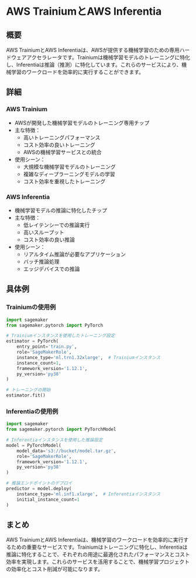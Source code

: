# AWS TrainiumとAWS Inferentia

## 概要
AWS TrainiumとAWS Inferentiaは、AWSが提供する機械学習のための専用ハードウェアアクセラレータです。Trainiumは機械学習モデルのトレーニングに特化し、Inferentiaは推論（推測）に特化しています。これらのサービスにより、機械学習のワークロードを効率的に実行することができます。

## 詳細

### AWS Trainium
- AWSが開発した機械学習モデルのトレーニング専用チップ
- 主な特徴：
  - 高いトレーニングパフォーマンス
  - コスト効率の良いトレーニング
  - AWSの機械学習サービスとの統合
- 使用シーン：
  - 大規模な機械学習モデルのトレーニング
  - 複雑なディープラーニングモデルの学習
  - コスト効率を重視したトレーニング

### AWS Inferentia
- 機械学習モデルの推論に特化したチップ
- 主な特徴：
  - 低レイテンシーでの推論実行
  - 高いスループット
  - コスト効率の良い推論
- 使用シーン：
  - リアルタイム推論が必要なアプリケーション
  - バッチ推論処理
  - エッジデバイスでの推論

## 具体例

### Trainiumの使用例
```python
import sagemaker
from sagemaker.pytorch import PyTorch

# Trainiumインスタンスを使用したトレーニング設定
estimator = PyTorch(
    entry_point='train.py',
    role='SageMakerRole',
    instance_type='ml.trn1.32xlarge',  # Trainiumインスタンス
    instance_count=1,
    framework_version='1.12.1',
    py_version='py38'
)

# トレーニングの開始
estimator.fit()
```

### Inferentiaの使用例
```python
import sagemaker
from sagemaker.pytorch import PyTorchModel

# Inferentiaインスタンスを使用した推論設定
model = PyTorchModel(
    model_data='s3://bucket/model.tar.gz',
    role='SageMakerRole',
    framework_version='1.12.1',
    py_version='py38'
)

# 推論エンドポイントのデプロイ
predictor = model.deploy(
    instance_type='ml.inf1.xlarge',  # Inferentiaインスタンス
    initial_instance_count=1
)
```

## まとめ
AWS TrainiumとAWS Inferentiaは、機械学習のワークロードを効率的に実行するための重要なサービスです。Trainiumはトレーニングに特化し、Inferentiaは推論に特化することで、それぞれの用途に最適化されたパフォーマンスとコスト効率を実現します。これらのサービスを活用することで、機械学習プロジェクトの効率化とコスト削減が可能になります。 
